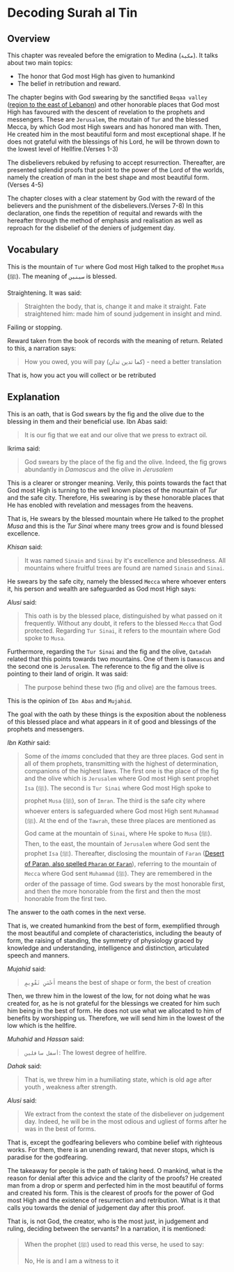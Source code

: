 # Decoding Surah al Tin

## Overview

This chapter was revealed before the emigration to Medina (`مكية`). It talks about two main topics:

- The honor that God most High has given to humankind
- The belief in retribution and reward.

The chapter begins with God swearing by the sanctified `Beqaa valley` ([region to the east of Lebanon](https://en.wikipedia.org/wiki/Beqaa_Valley)) and other honorable places that God most High has favoured with the descent of revelation to the prophets and messengers. These are `Jerusalem`, the moutain of `Tur` and the blessed Mecca, by which God most High swears and has honored man with. Then, He created him in the most beautiful form and most exceptional shape. If he does not grateful with the blessings of his Lord, he will be thrown down to the lowest level of Hellfire.(Verses 1-3)

The disbelievers rebuked by refusing to accept resurrection. Thereafter, are presented splendid proofs that point to the power of the Lord of the worlds, namely the creation of man in the best shape and most beautiful form.(Verses 4-5)

The chapter closes with a clear statement by God with the reward of the believers and the punishment of the disbelievers.(Verses 7-8) In this declaration, one finds the repetition of requital and rewards with the hereafter through the method of emphasis and realisation as well as reproach for the disbelief of the deniers of judgement day.

## Vocabulary

<Vocabulary word="طور سينين">

This is the mountain of `Tur` where God most High talked to the prophet `Musa` (ﷺ). The meaning of `سينين` is blessed.

</Vocabulary>
<Vocabulary word="تقويم">

Straightening. It was said:
> Straighten the body, that is, change it and make it straight. Fate straightened him: made him of sound judgement in insight and mind.

</Vocabulary>
<Vocabulary word="ممنون">

Failing or stopping.

</Vocabulary>
<Vocabulary word="الدِّين">

Reward taken from the book of records with the meaning of return. Related to this, a narration says:
> How you owed, you will pay (كما تدين تدان) - need a better translation

That is, how you act you will collect or be retributed

</Vocabulary>

## Explanation

<ShowVerses sura="95" ayahs={[1]}>

This is an oath, that is God swears by the fig and the olive due to the blessing in them and their beneficial use. Ibn Abas said:

> It is our fig that we eat and our olive that we press to extract oil.

Ikrima said:

> God swears by the place of the fig and the olive. Indeed, the fig grows abundantly in *Damascus* and the olive in *Jerusalem*

This is a clearer or stronger meaning. Verily, this points towards the fact that God most High is turning to the well known places of the mountain of *Tur* and the safe city. Therefore, His swearing is by these honorable places that He has enobled with revelation and messages from the heavens. 

</ShowVerses>

<ShowVerses sura="95" ayahs={[2]}>

That is, He swears by the blessed mountain where He talked to the prophet *Musa* and this is the *Tur Sinai* where many trees grow and is found blessed excellence.

*Khisan* said:

> It was named `Sinain` and `Sinai` by it's excellence and blessedness. All mountains where fruitful trees are found are named `Sinain` and `Sinai`.

</ShowVerses>

<ShowVerses sura="95" ayahs={[3]}>

He swears by the safe city, namely the blessed `Mecca` where whoever enters it, his person and wealth are safeguarded as God most High says:

<ShowVerses sura="29" ayahs={[67]}/>

*Alusi* said:

> This oath is by the blessed place, distinguished by what passed on it frequently. Without any doubt, it refers to the blessed `Mecca` that God protected. Regarding `Tur Sinai`, it refers to the mountain where God spoke to `Musa`. 

Furthermore, regarding the `Tur Sinai` and the fig and the olive, `Qatadah` related that this points towards two mountains. One of them is `Damascus` and the second one is `Jerusalem`. The reference to the fig and the olive is pointing to their land of origin. It was said:

> The purpose behind these two (fig and olive) are the famous trees.

This is the opinion of `Ibn Abas` and `Mujahid`.

The goal with the oath by these things is the exposition about the nobleness of this blessed place and what appears in it of good and blessings of the prophets and messengers.

*Ibn Kathir* said:

> Some of the *imams* concluded that they are three places. God sent in all of them prophets, transmitting with the highest of determination, companions of the highest laws. The first one is the place of the fig and the olive which is `Jerusalem` where God most High sent prophet `Isa` (ﷺ). The second is `Tur Sinai` where God most High spoke to prophet `Musa` (ﷺ), son of `Imran`. The third is the safe city where whoever enters is safeguarded where God most High sent `Muhammad` (ﷺ). At the end of the `Tawrah`, these three places are mentioned as God came at the mountain of `Sinai`, where He spoke to `Musa` (ﷺ). Then, to the east, the mountain of `Jerusalem` where God sent the prophet `Isa` (ﷺ). Thereafter, disclosing the mountain of `Faran` ([Desert of Paran, also spelled `Pharan` or `Faran`](https://en.wikipedia.org/wiki/Desert_of_Paran)), referring to the mountain of `Mecca` where God sent `Muhammad` (ﷺ). They are remembered in the order of the passage of time. God swears by the most honorable first, and then the more honorable from the first and then the most honorable from the first two.

The answer to the oath comes in the next verse.

</ShowVerses>

<ShowVerses sura="95" ayahs={[4]}>

That is, we created humankind from the best of form, exemplified through the most beautiful and complete of characteristics, including the beauty of form, the raising of standing, the symmetry of physiology graced by knowledge and understanding, intelligence and distinction, articulated speech and manners.

*Mujahid* said:

> `أَحْسَنِ تَقْوِيمٍ` means the best of shape or form, the best of creation

</ShowVerses>

<ShowVerses sura="95" ayahs={[5]}>

Then, we threw him in the lowest of the low, for not doing what he was created for, as he is not grateful for the blessings we created for him such him being in the best of form. He does not use what we allocated to him of benefits by worshipping us. Therefore, we will send him in the lowest of the low which is the hellfire.

*Muhahid* and *Hassan* said:

> `أسفل سافلين`: The lowest degree of hellfire.

*Dahak* said:

> That is, we threw him in a humiliating state, which is old age after youth , weakness after strength.

*Alusi* said:

> We extract from the context the state of the disbeliever on judgement day. Indeed, he will be in the most odious and ugliest of forms after he was in the best of forms.

</ShowVerses>

<ShowVerses sura="95" ayahs={[6]}>

That is, except the godfearing believers who combine belief with righteous works. For them, there is an unending reward, that never stops, which is paradise for the godfearing.

</ShowVerses>

<ShowVerses sura="95" ayahs={[7]}>

The takeaway for people is the path of taking heed. O mankind, what is the reason for denial after this advice and the clarity of the proofs? He created man from a drop or sperm and perfected him in the most beautiful of forms and created his form. This is the clearest of proofs for the power of God most High and the existence of resurrection and retribution. What is it that calls you towards the denial of judgement day after this proof.

</ShowVerses>

<ShowVerses sura="95" ayahs={[8]}>

That is, is not God, the creator, who is the most just, in judgement and ruling, deciding between the servants? In a narration,   it is mentioned:

> When the prophet (ﷺ) used to read this verse, he used to say: 
>
> No, He is and I am a witness to it

</ShowVerses>